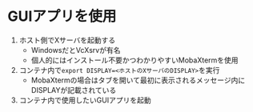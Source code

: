 # GUIアプリを使用

1. ホスト側でXサーバを起動する
    - WindowsだとVcXsrvが有名
    - 個人的にはインストール不要かつわかりやすいMobaXtermを使用
2. コンテナ内で`export DISPLAY=<ホストのXサーバのDISPLAY>`を実行
    - MobaXtermの場合はタブを開いて最初に表示されるメッセージ内にDISPLAYが記載されている
3. コンテナ内で使用したいGUIアプリを起動
